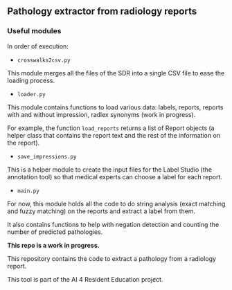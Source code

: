 ## Pathology extractor from radiology reports

### Useful modules

In order of execution:

- `crosswalks2csv.py`

This module merges all the files of the SDR into a single CSV file to ease the loading process.

- `loader.py`

This module contains functions to load various data: labels, reports, reports with and without impression, radlex 
synonyms (work in progress).  

For example, the function `load_reports` returns a list of 
Report objects (a helper class that contains the report text and the rest of the information on the report).

- `save_impressions.py`

This is a helper module to create the input files for the Label Studio (the annotation tool)
so that medical experts can choose a label for each report.

- `main.py`

For now, this module holds all the code to do string analysis (exact matching and fuzzy matching) on the reports and 
extract a label from them.

It also contains functions to help with negation detection and counting the number of predicted pathologies.


**This repo is a work in progress.**

This repository contains the code to extract a pathology from a radiology report.

This tool is part of the AI 4 Resident Education project.
